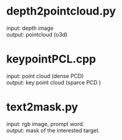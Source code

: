 # depth2pointcloud.py 
input: depth image \
output: pointcloud (o3d) 

# keypointPCL.cpp
input: point cloud (dense PCD) \
output: key point cloud (sparce PCD ) 

# text2mask.py 
input: rgb image, prompt word. \
output: mask of the interested target. 
